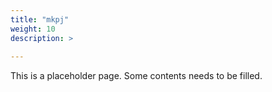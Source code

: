 ```yaml
---
title: "mkpj"
weight: 10
description: >
  
---
```


This is a placeholder page. Some contents needs to be filled.
